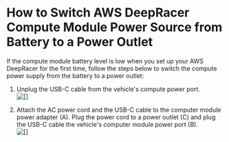 # How to Switch AWS DeepRacer Compute Module Power Source from Battery to a Power Outlet<a name="deepracer-troubleshooting-switch-battery-to-wall-power"></a>

If the compute module battery level is low when you set up your AWS DeepRacer for the first time, follow the steps below to switch the compute power supply from the battery to a power outlet:

1. Unplug the USB\-C cable from the vehicle's compute power port\.  
![\[\]](http://docs.aws.amazon.com/deepracer/latest/developerguide/images/deepracer-troubleshooting-unplug-cable-from-compute-power-port.png)

1. Attach the AC power cord and the USB\-C cable to the computer module power adapter \(A\)\. Plug the power cord to a power outlet \(C\) and plug the USB\-C cable the vehicle's computer module power port \(B\)\.  
![\[\]](http://docs.aws.amazon.com/deepracer/latest/developerguide/images/deepracer-troubleshooting-connect-power-cord-to-vehicle-and-outlet.png)